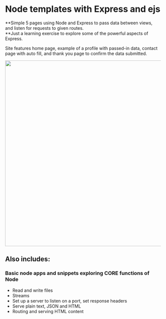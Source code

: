 # Node templates with Express and ejs

**Simple 5 pages using Node and Express to pass data between views, and listen for requests to given routes.   
**Just a learning exercise to explore some of the powerful aspects of Express.

Site features home page, example of a profile with passed-in data, contact page with auto fill, and thank you page to confirm the data submitted.  

<img src="https://i.imgur.com/vXMLg9k.jpg" width="600" />

## Also includes:
### Basic node apps and snippets exploring CORE functions of Node

- Read and write files
- Streams
- Set up a server to listen on a port, set response headers
- Serve plain text, JSON and HTML
- Routing and serving HTML content
